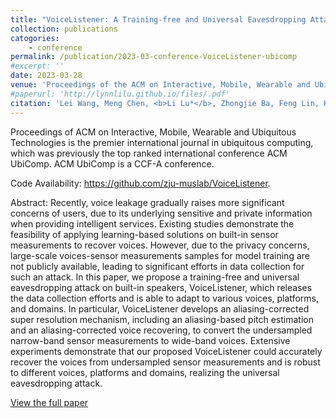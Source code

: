 ```yaml
---
title: "VoiceListener: A Training-free and Universal Eavesdropping Attack on Built-in Speakers of Mobile Devices"
collection: publications
catogories: 
    - conference
permalink: /publication/2023-03-conference-VoiceListener-ubicomp
#excerpt: ''
date: 2023-03-28
venue: 'Proceedings of the ACM on Interactive, Mobile, Wearable and Ubiquitous Technologies (IMWUT)'
#paperurl: 'http://lynnlilu.github.io/files/.pdf'
citation: 'Lei Wang, Meng Chen, <b>Li Lu*</b>, Zhongjie Ba, Feng Lin, Kui Ren. &quot;VoiceListener: A Training-free and Universal Eavesdropping Attack on Built-in Speakers of Mobile Devices.&quot; <i>Proceedings of the ACM on Interactive, Mobile, Wearable and Ubiquitous Technologies (IMWUT)</i>. 7(1), pp. 32:1-32:22. Cancun, Mexico. 2023. doi: 10.1145/3580789.'
---
```


Proceedings of ACM on Interactive, Mobile, Wearable and Ubiquitous Technologies is the premier international journal in ubiquitous computing, which was previously the top ranked international conference ACM UbiComp. ACM UbiComp is a CCF-A conference.

Code Availability: https://github.com/zju-muslab/VoiceListener.

Abstract: Recently, voice leakage gradually raises more significant concerns of users, due to its underlying sensitive and private information when providing intelligent services. Existing studies demonstrate the feasibility of applying learning-based solutions on built-in sensor measurements to recover voices. However, due to the privacy concerns, large-scale voices-sensor measurements samples for model training are not publicly available, leading to significant efforts in data collection for such an attack. In this paper, we propose a training-free and universal eavesdropping attack on built-in speakers, VoiceListener, which releases the data collection efforts and is able to adapt to various voices, platforms, and domains. In particular, VoiceListener develops an aliasing-corrected super resolution mechanism, including an aliasing-based pitch estimation and an aliasing-corrected voice recovering, to convert the undersampled narrow-band sensor measurements to wide-band voices. Extensive experiments demonstrate that our proposed VoiceListener could accurately recover the voices from undersampled sensor measurements and is robust to different voices, platforms and domains, realizing the universal eavesdropping attack.

[View the full paper](https://dl.acm.org/citation.cfm?id=3580789)

